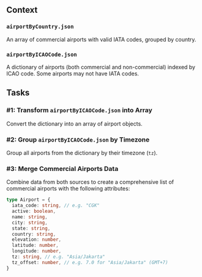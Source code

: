 ## Context
### `airportByCountry.json`
An array of commercial airports with valid IATA codes, grouped by country.

### `airportByICAOCode.json`
A dictionary of airports (both commercial and non-commercial) indexed by ICAO code. Some airports may not have IATA codes.


## Tasks
### #1: Transform `airportByICAOCode.json` into Array
Convert the dictionary into an array of airport objects.

### #2: Group `airportByICAOCode.json` by Timezone
Group all airports from the dictionary by their timezone (`tz`).

### #3: Merge Commercial Airports Data
Combine data from both sources to create a comprehensive list of commercial airports with the following attributes:
```ts
type Airport = {
  iata_code: string, // e.g. "CGK"
  active: boolean,
  name: string,
  city: string,
  state: string,
  country: string,
  elevation: number,
  latitude: number,
  longitude: number,
  tz: string, // e.g. "Asia/Jakarta"
  tz_offset: number, // e.g. 7.0 for "Asia/Jakarta" (GMT+7)
}
```

